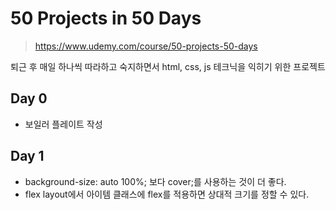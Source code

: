 # 50 Projects in 50 Days
> https://www.udemy.com/course/50-projects-50-days

퇴근 후 매일 하나씩 따라하고 숙지하면서 html, css, js 테크닉을 익히기 위한 프로젝트

## Day 0
- 보일러 플레이트 작성

## Day 1
- background-size: auto 100%; 보다 cover;를 사용하는 것이 더 좋다.
- flex layout에서 아이템 클래스에 flex를 적용하면 상대적 크기를 정할 수 있다.